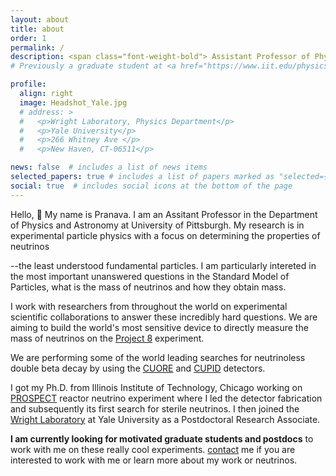 ```yaml
---
layout: about
title: about
order: 1
permalink: /
description: <span class="font-weight-bold"> Assistant Professor of Physics </span> in the <a href="https://www.physicsandastronomy.pitt.edu/">Department of Physics and Astronomy</a> at <a href="https://www.pitt.edu/">University of Pittsburgh</a>.
# Previously a graduate student at <a href="https://www.iit.edu/physics">Illinois Institute of Technology</a>.

profile:
  align: right
  image: Headshot_Yale.jpg
  # address: >
  #   <p>Wright Laboratory, Physics Department</p>
  #   <p>Yale University</p>
  #   <p>266 Whitney Ave </p>
  #   <p>New Haven, CT-06511</p>

news: false  # includes a list of news items
selected_papers: true # includes a list of papers marked as "selected={true}"
social: true  # includes social icons at the bottom of the page
---
```


Hello, :wave: My name is Pranava. I am an Assitant Professor in the Department of Physics and Astronomy at University of Pittsburgh. My research is in experimental particle physics with a focus on determining the properties of 
neutrinos
<!-- [neutrinos](/sub/resources_neutrinos) -->
--the least understood fundamental particles. I am particularly intereted in the most important unanswered questions in the Standard Model of Particles,
what is the mass of neutrinos and how they obtain mass. 

I work with researchers from throughout the world on experimental scientific collaborations to answer these incredibly hard questions.
We are aiming to build the world's most sensitive device to directly measure the mass of neutrinos on the [Project 8](https://www.project8.org/) experiment. 
<!-- I am leading the antenna design and the event reconstruction efforts on the upcoming Phase of the experiment.  -->
We are performing some of the world leading searches for neutrinoless double beta decay by using the [CUORE](https://cuore.lngs.infn.it/) and [CUPID](https://cupid.lngs.infn.it/) detectors. 

<!-- On [CUORE](/projects/CUORE) experiment, I have led the design of the muon veto system that will eventually be used for CUPID. 
I am also currently working on understanding the sources of resolution degradation to improve the sensitivity of the [CUPID](/projects/CUPID) experiment.   -->

<!-- I was previously a Postdoctoral Research Associate at Yale University, New Haven and prior to that got my Ph.D. from Illinois Institute of Technology, Chicago. -->

<!-- His current work focuses on understanding the nature and magnitude of neutrino mass. He leads the antenna design and the event reconstruction efforts on the upcoming Phase of Project 8, the experiment seeking to precisely measure the neutrino mass solely using kinematics of tritium beta decay.  He is also co-supervising the latest neutrinoless double beta decay search with CUORE, the experiment to determine the mechanism behind neutrinos mass. He further heads the effort to devise and install the auxiliary measurement devices that would enable reduction in background noise in CUPID, the experimental upgrade to CUORE. -->

I got my Ph.D. from Illinois Institute of Technology, Chicago working on [PROSPECT](https://prospect.yale.edu/) reactor neutrino experiment where I led the detector fabrication and subsequently its first search for sterile neutrinos.
I then joined the [Wright Laboratory](https://wlab.yale.edu/) at Yale University as a Postdoctoral Research Associate.
 <!-- on the  reactor neutrino experiment leading the design, fabrication, QA, and assembly of the inner detector [subsystem](https://doi.org/10.1088/1748-0221/14/04/P04014) and led its [first sterile neutrino search](https://journals.aps.org/prl/abstract/10.1103/PhysRevLett.122.251801). Find more about [PROSPECT](/projects/PROSPECT/) and my [work](/projects/reactor) on reactor neutrinos. -->


<!-- This wesbite is currenlty under construction but soon it will contain information on my research interests, teaching, and other interests.
Please visit my [projects](/sub/projects) page, and my [publications](/sub/publications/) and [talks](/sub/talks) to learn more about my research interests.
You can also find more details about my [teaching philosophy](/sub/teaching_philosophy) my [teaching and mentoring](/sub/mentoring/) experience and my [training](/sub/training). -->

**I am currently looking for motivated graduate students and postdocs** to work with me on these really cool experiments. [contact](Contact) me if you are interested to work with me or learn more about my work or neutrinos.

<!-- Write your biography here. Tell the world about yourself. Link to your favorite [subreddit](http://reddit.com). You can put a picture in, too. The code is already in, just name your picture `prof_pic.jpg` and put it in the `img/` folder.

Put your address / P.O. box / other info right below your picture. You can also disable any these elements by editing `profile` property of the YAML header of your `_pages/about.md`. Edit `_bibliography/papers.bib` and Jekyll will render your [publications page](/al-folio/publications/) automatically.

Link to your social media connections, too. This theme is set up to use [Font Awesome icons](http://fortawesome.github.io/Font-Awesome/) and [Academicons](https://jpswalsh.github.io/academicons/), like the ones below. Add your Facebook, Twitter, LinkedIn, Google Scholar, or just disable all of them.


Write your biography here. Tell the world about yourself. Link to your favorite [subreddit](http://reddit.com). You can put a picture in, too. The code is already in, just name your picture `prof_pic.jpg` and put it in the `img/` folder.

Put your address / P.O. box / other info right below your picture. You can also disable any these elements by editing `profile` property of the YAML header of your `_pages/about.md`. Edit `_bibliography/papers.bib` and Jekyll will render your [publications page](/al-folio/publications/) automatically.

Link to your social media connections, too. This theme is set up to use [Font Awesome icons](http://fortawesome.github.io/Font-Awesome/) and [Academicons](https://jpswalsh.github.io/academicons/), like the ones below. Add your Facebook, Twitter, LinkedIn, Google Scholar, or just disable all of them. -->
